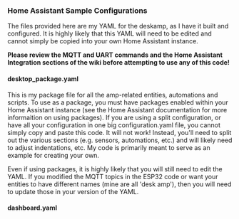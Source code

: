### Home Assistant Sample Configurations

The files provided here are my YAML for the deskamp, as I have it built and configured.  It is highly likely that this YAML will need to be edited and cannot simply be copied into your own Home Assistant instance.

**Please review the MQTT and UART commands and the Home Assistant Integration sections of the wiki before attempting to use any of this code!**

#### desktop_package.yaml
This is my package file for all the amp-related entities, automations and scripts.  To use as a package, you must have packages enabled within your Home Assistant instance (see the Home Assistant documentation for more informaition on using packages).  If you are using a split configuration, or have all your configuration in one big configuration.yaml file, you cannot simply copy and paste this code.  It will not work!  Instead, you'll need to split out the various sections (e.g. sensors, automations, etc.) and will likely need to adjust indentations, etc.  My code is primarily meant to serve as an example for creating your own.

Even if using packages, it is highly likely that you will still need to edit the YAML.  If you modified the MQTT topics in the ESP32 code or want your entities to have different names (mine are all 'desk amp'), then you will need to update those in your version of the YAML.

#### dashboard.yaml
